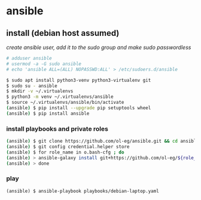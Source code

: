 # ansible

## install (debian host assumed)
*create ansible user, add it to the sudo group and make sudo passwordless*
```bash
# adduser ansible
# usermod -a -G sudo ansible
# echo 'ansible ALL=(ALL) NOPASSWD:ALL' > /etc/sudoers.d/ansible
```
```bash
$ sudo apt install python3-venv python3-virtualenv git
$ sudo su - ansible
$ mkdir -v ~/.virtualenvs
$ python3 -m venv ~/.virtualenvs/ansible
$ source ~/.virtualenvs/ansible/bin/activate
(ansible) $ pip install --upgrade pip setuptools wheel
(ansible) $ pip install ansible
```
### install playbooks and private roles
```bash
(ansible) $ git clone https://github.com/ol-eg/ansible.git && cd ansible
(ansible) $ git config credential.helper store
(ansible) $ for role_name in o.bash-cfg ; do
(ansible) > ansible-galaxy install git+https://github.com/ol-eg/${role_name}.git
(ansible) > done
```
### play
```
(ansible) $ ansible-playbook playbooks/debian-laptop.yaml
```
